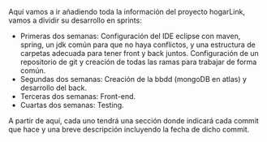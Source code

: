 Aquí vamos a ir añadiendo toda la información del proyecto hogarLink, vamos a dividir su desarrollo en sprints:
- Primeras dos semanas: Configuración del IDE eclipse con maven, spring, un jdk común para que no haya conflictos, y una estructura de carpetas adecuada para tener front y back juntos. Configuración de un repositorio de git y creación de todas las ramas para trabajar de forma común.
- Segundas dos semanas: Creación de la bbdd (mongoDB en atlas) y desarrollo del back.
- Terceras dos semanas: Front-end.
- Cuartas dos semanas: Testing.

A partir de aquí, cada uno tendrá una sección donde indicará cada commit que hace y una breve descripción incluyendo la fecha de dicho commit.

